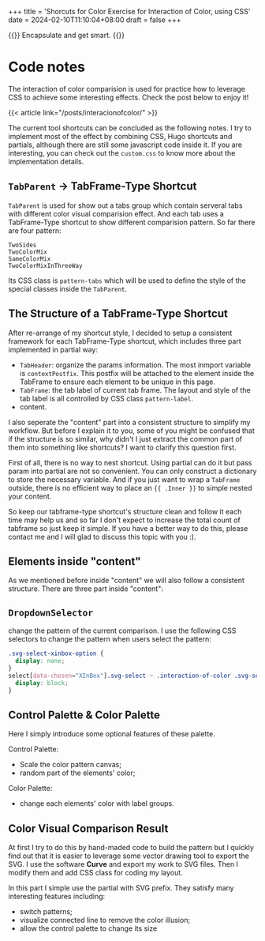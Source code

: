 +++
title = 'Shorcuts for Color Exercise for Interaction of Color, using CSS'
date = 2024-02-10T11:10:04+08:00
draft = false
+++

{{<lead>}}
Encapsulate and get smart. 
{{</lead>}}

# Code notes

The interaction of color comparision is used for practice how to leverage CSS to achieve some interesting effects. Check the post below to enjoy it!

{{< article link="/posts/interacionofcolor/" >}}

The current tool shortcuts can be concluded as the following notes. I try to implement most of the effect by combining CSS, Hugo shortcuts and partials, although there are still some javascript code inside it. If you are interesting, you can check out the `custom.css` to know more about the implementation details.

## `TabParent` -> TabFrame-Type Shortcut

`TabParent` is used for show out a tabs group which contain serveral tabs with different color visual comparision effect. And each tab uses a TabFrame-Type shortcut to show different comparision pattern. So far there are four pattern:

```
TwoSides
TwoColorMix
SameColorMix
TwoColorMixInThreeWay
```

Its CSS class is `pattern-tabs` which will be used to define the style of the special classes inside the `TabParent`.

## The Structure of a TabFrame-Type Shortcut

After re-arrange of my shortcut style, I decided to setup a consistent framework for each TabFrame-Type shortcut, which includes three part implemented in partial way:
- `TabHeader`: organize the params information. The most inmport variable is `contextPostfix`. This postfix will be attached to the element inside the TabFrame to ensure each element to be unique in this page.
- `TabFrame`: the tab label of current tab frame. The layout and style of the tab label is all controlled by CSS class `pattern-label`.
- content.

I also seperate the "content" part into a consistent structure to simplify my workflow. But before I explain it to you, some of you might be confused that if the structure is so similar, why didn't I just extract the common part of them into something like shortcuts? I want to clarify this question first.

First of all, there is no way to nest shortcut. Using partial can do it but pass param into partial are not so convenient. You can only construct a dictionary to store the necessary variable. And if you just want to wrap a `TabFrame` outside, there is no efficient way to place an `{{ .Inner }}` to simple nested your content.

So keep our tabframe-type shortcut's structure clean and follow it each time may help us and so far I don't expect to increase the total count of tabframe so just keep it simple. If you have a better way to do this, please contact me and I will glad to discuss this topic with you :).

## Elements inside "content"

As we mentioned before inside "content" we will also follow a consistent structure. There are three part inside "content":

##  `DropdownSelector`
change the pattern of the current comparison. I use the following CSS selectors to change the pattern when users select the pattern:
```CSS
.svg-select-xinbox-option {
  display: none;
}
select[data-chosen="XInBox"].svg-select ~ .interaction-of-color .svg-select-xinbox-option {
  display: block;
}
```
## Control Palette & Color Palette

Here I simply introduce some optional features of these palette.

Control Palette:
- Scale the color pattern canvas;
- random part of the elements' color;

Color Palette:
- change each elements' color with label groups.

## Color Visual Comparison Result

At first I try to do this by hand-maded code to build the pattern but I quickly find out that it is easier to leverage some vector drawing tool to export the SVG. I use the software **Curve** and export my work to SVG files. Then I modify them and add CSS class for coding my layout.

In this part I simple use the partial with SVG prefix. They satisfy many interesting features including:
- switch patterns;
- visualize connected line to remove the color illusion;
- allow the control palette to change its size